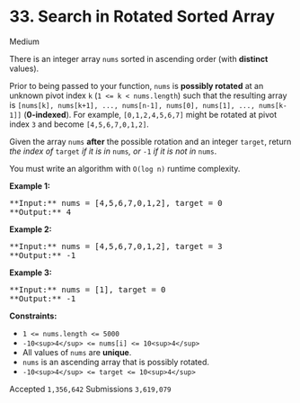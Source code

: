 # 33. Search in Rotated Sorted Array

Medium

There is an integer array `nums` sorted in ascending order (with **distinct** values).

Prior to being passed to your function, `nums` is **possibly rotated** at an unknown pivot index `k` (`1 <= k < nums.length`) such that the resulting array is `[nums[k], nums[k+1], ..., nums[n-1], nums[0], nums[1], ..., nums[k-1]]` (**0-indexed**). For example, `[0,1,2,4,5,6,7]` might be rotated at pivot index `3` and become `[4,5,6,7,0,1,2]`.

Given the array `nums` **after** the possible rotation and an integer `target`, return _the index of_ `target` _if it is in_ `nums`_, or_ `-1` _if it is not in_ `nums`.

You must write an algorithm with `O(log n)` runtime complexity.

**Example 1:**

<pre>
**Input:** nums = [4,5,6,7,0,1,2], target = 0
**Output:** 4
</pre>

**Example 2:**

<pre>
**Input:** nums = [4,5,6,7,0,1,2], target = 3
**Output:** -1
</pre>

**Example 3:**

<pre>
**Input:** nums = [1], target = 0
**Output:** -1
</pre>

**Constraints:**

* `1 <= nums.length <= 5000`
* `-10<sup>4</sup> <= nums[i] <= 10<sup>4</sup>`
* All values of `nums` are **unique**.
* `nums` is an ascending array that is possibly rotated.
* `-10<sup>4</sup> <= target <= 10<sup>4</sup>`

Accepted `1,356,642` Submissions `3,619,079`
